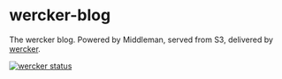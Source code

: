 wercker-blog
============

The wercker blog. Powered by Middleman, served from S3, delivered by [wercker](http://app.wercker.com).

[![wercker status](https://app.wercker.com/status/328166c4407cc4b934edabcf019f94cc/m "wercker status")](https://app.wercker.com/project/bykey/328166c4407cc4b934edabcf019f94cc)
